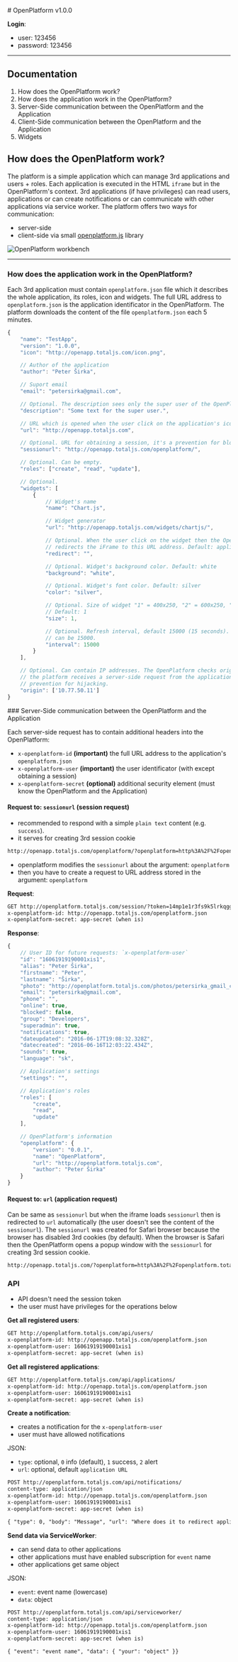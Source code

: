 # OpenPlatform v1.0.0

__Login__:
- user: 123456
- password: 123456

---

## Documentation

1. How does the OpenPlatform work?
2. How does the application work in the OpenPlatform?
3. Server-Side communication between the OpenPlatform and the Application
4. Client-Side communication between the OpenPlatform and the Application
5. Widgets

## How does the OpenPlatform work?

The platform is a simple application which can manage 3rd applications and users + roles. Each application is executed in the HTML `iframe` but in the OpenPlatform's context. 3rd applications (if have privileges) can read users, applications or can create notifications or can communicate with other applications via service worker. The platform offers two ways for communication:

- server-side
- client-side via small [openplatform.js](https://github.com/totaljs/openplatform/blob/master/public/v1/openplatform.js) library

![OpenPlatform workbench](https://www.totaljs.com/img/openplatform/openplatform-auth.png)

---

### How does the application work in the OpenPlatform?

Each 3rd application must contain `openplatform.json` file which it describes the whole application, its roles, icon and widgets. The full URL address to `openplatform.json` is the application identificator in the OpenPlatform. The platform downloads the content of the file `openplatform.json` each 5 minutes.

```javascript
{
    "name": "TestApp",
    "version": "1.0.0",
    "icon": "http://openapp.totaljs.com/icon.png",

    // Author of the application
    "author": "Peter Širka",

    // Suport email
    "email": "petersirka@gmail.com",

    // Optional. The description sees only the super user of the OpenPlatform.
    "description": "Some text for the super user.",

    // URL which is opened when the user click on the application's icon
    "url": "http://openapp.totaljs.com",

    // Optional. URL for obtaining a session, it's a prevention for blocking iframe in Safari.
    "sessionurl": "http://openapp.totaljs.com/openplatform/",

    // Optional. Can be empty.
    "roles": ["create", "read", "update"],

    // Optional.
    "widgets": [
        {
            // Widget's name
            "name": "Chart.js",

            // Widget generator
            "url": "http://openapp.totaljs.com/widgets/chartjs/",

            // Optional. When the user click on the widget then the OpenPlatform
            // redirects the iFrame to this URL address. Default: application "url"
            "redirect": "",

            // Optional. Widget's background color. Default: white
            "background": "white",

            // Optional. Widget's font color. Default: silver
            "color": "silver",

            // Optional. Size of widget "1" = 400x250, "2" = 600x250, "3" = 800x250.
            // Default: 1
            "size": 1,

            // Optional. Refresh interval, default 15000 (15 seconds). A minimal value
            // can be 15000.
            "interval": 15000
        }
    ],

    // Optional. Can contain IP addresses. The OpenPlatform checks origin IP when
    // the platform receives a server-side request from the application. It's simple
    // prevention for hijacking.
    "origin": ['10.77.50.11']
}
```

### Server-Side communication between the OpenPlatform and the Application

Each server-side request has to contain additional headers into the OpenPlatform:

- `x-openplatform-id` __(important)__ the full URL address to the application's `openplatform.json`
- `x-openplatform-user` __(important)__ the user identificator (with except obtaining a session)
- `x-openplatform-secret` __(optional)__ additional security element (must know the OpenPlatform and the Application)

#### Request to: `sessionurl` (session request)

- recommended to respond with a simple `plain text` content (e.g. `success`).
- it serves for creating 3rd session cookie

```html
http://openapp.totaljs.com/openplatform/?openplatform=http%3A%2F%2Fopenplatform.totaljs.com%2Fsession%2F%3Ftoken%3D14mp1e1r3fs9k5lrkqggewg9a1hq71~-1556735938~-684557733~1569270833
```

- openplatform modifies the `sessionurl` about the argument: `openplatform`
- then you have to create a request to URL address stored in the argument: `openplatform`

__Request__:

```html
GET http://openplatform.totaljs.com/session/?token=14mp1e1r3fs9k5lrkqggewg9a1hq71~-1556735938~-684557733~1569270833
x-openplatform-id: http://openapp.totaljs.com/openplatform.json
x-openplatform-secret: app-secret (when is)
```

__Response__:

```javascript
{
    // User ID for future requests: `x-openplatform-user`
    "id": "16061919190001xis1",
    "alias": "Peter Širka",
    "firstname": "Peter",
    "lastname": "Širka",
    "photo": "http://openplatform.totaljs.com/photos/petersirka_gmail_com.jpg",
    "email": "petersirka@gmail.com",
    "phone": "",
    "online": true,
    "blocked": false,
    "group": "Developers",
    "superadmin": true,
    "notifications": true,
    "dateupdated": "2016-06-17T19:08:32.328Z",
    "datecreated": "2016-06-16T12:03:22.434Z",
    "sounds": true,
    "language": "sk",

    // Application's settings
    "settings": "",

    // Application's roles
    "roles": [
        "create",
        "read",
        "update"
    ],

    // OpenPlatform's information
    "openplatform": {
        "version": "0.0.1",
        "name": "OpenPlatform",
        "url": "http://openplatform.totaljs.com",
        "author": "Peter Širka"
    }
}
```

#### Request to: `url` (application request)

Can be same as `sessionurl` but when the iframe loads `sessionurl` then is redirected to `url` automatically (the user doesn't see the content of the `sessionurl`). The `sessionurl` was created for Safari browser because the browser has disabled 3rd cookies (by default). When the browser is Safari then the OpenPlatform opens a popup window with the `sessionurl` for creating 3rd session cookie. 

```html
http://openapp.totaljs.com/?openplatform=http%3A%2F%2Fopenplatform.totaljs.com%2Fsession%2F%3Ftoken%3D14mp1e1r3fs9k5lrkqggewg9a1hq71~-1556735938~-684557733~1569270833
```

### API

- API doesn't need the session token
- the user must have privileges for the operations below

__Get all registered users__:

```html
GET http://openplatform.totaljs.com/api/users/
x-openplatform-id: http://openapp.totaljs.com/openplatform.json
x-openplatform-user: 16061919190001xis1
x-openplatform-secret: app-secret (when is)
```

__Get all registered applications__:

```html
GET http://openplatform.totaljs.com/api/applications/
x-openplatform-id: http://openapp.totaljs.com/openplatform.json
x-openplatform-user: 16061919190001xis1
x-openplatform-secret: app-secret (when is)
```

__Create a notification__:

- creates a notification for the `x-openplatform-user`
- user must have allowed notifications

JSON:
- `type`: optional, `0` info (default), `1` success, `2` alert
- `url`: optional, default `application URL`

```html
POST http://openplatform.totaljs.com/api/notifications/
content-type: application/json
x-openplatform-id: http://openapp.totaljs.com/openplatform.json
x-openplatform-user: 16061919190001xis1
x-openplatform-secret: app-secret (when is)

{ "type": 0, "body": "Message", "url": "Where does it to redirect application's iframe?" }
```

__Send data via ServiceWorker__:

- can send data to other applications
- other applications must have enabled subscription for `event` name
- other applications get same object

JSON:
- `event`: event name (lowercase)
- `data`: object

```html
POST http://openplatform.totaljs.com/api/serviceworker/
content-type: application/json
x-openplatform-id: http://openapp.totaljs.com/openplatform.json
x-openplatform-user: 16061919190001xis1
x-openplatform-secret: app-secret (when is)

{ "event": "event name", "data": { "your": "object" }}
```







